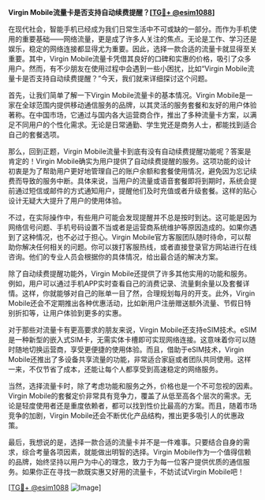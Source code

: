 **Virgin Mobile流量卡是否支持自动续费提醒？[[TG💪+ @esim1088](https://t.me/s/esim1088)]**

在现代社会，智能手机已经成为我们日常生活中不可或缺的一部分。而作为手机使用的重要基础——网络流量，更是成了许多人关注的焦点。无论是工作、学习还是娱乐，稳定的网络连接都显得尤为重要。因此，选择一款合适的流量卡就显得至关重要。其中，Virgin Mobile流量卡凭借其良好的口碑和实惠的价格，吸引了众多用户。然而，有不少朋友在使用过程中会遇到一些小困扰，比如“Virgin Mobile流量卡是否支持自动续费提醒？”今天，我们就来详细探讨这个问题。

首先，让我们简单了解一下Virgin Mobile流量卡的基本情况。Virgin Mobile是一家在全球范围内提供移动通信服务的品牌，以其灵活的服务套餐和友好的用户体验著称。在中国市场，它通过与国内各大运营商合作，推出了多种流量卡方案，以满足不同用户的个性化需求。无论是日常通勤、学生党还是商务人士，都能找到适合自己的套餐选项。

那么，回到正题，Virgin Mobile流量卡到底有没有自动续费提醒功能呢？答案是肯定的！Virgin Mobile确实为用户提供了自动续费提醒的服务。这项功能的设计初衷是为了帮助用户更好地管理自己的账户余额和套餐使用情况，避免因为忘记续费而导致的服务中断。具体来说，当用户的流量或语音套餐即将到期时，系统会提前通过短信或邮件的方式通知用户，提醒他们及时充值或者升级套餐。这样的贴心设计无疑大大提升了用户的使用体验。

不过，在实际操作中，有些用户可能会发现提醒并不总是按时到达。这可能是因为网络信号问题、手机号码设置不当或者是运营商系统维护等原因造成的。如果你遇到了这种情况，也不必过于担心。Virgin Mobile官方客服团队随时待命，可以帮助你解决任何相关的问题。你可以拨打客服热线，或者直接登录官方网站进行在线咨询。他们的专业人员会根据你的具体情况，给出最合适的解决方案。

除了自动续费提醒功能外，Virgin Mobile还提供了许多其他实用的功能和服务。例如，用户可以通过手机APP实时查看自己的消费记录、流量剩余量以及套餐详情。这样，你就能够对自己的账单一目了然，合理规划每月的开支。此外，Virgin Mobile还会不定期推出各种优惠活动，比如新用户注册赠送额外流量、节假日特别折扣等，让用户体验到更多的实惠。

对于那些对流量卡有更高要求的朋友来说，Virgin Mobile还支持eSIM技术。eSIM是一种新型的嵌入式SIM卡，无需实体卡槽即可实现网络连接。这意味着你可以随时随地切换运营商，享受更便捷的使用体验。而且，借助于eSIM技术，Virgin Mobile还推出了多设备共享流量的功能，非常适合家庭或者团队共同使用。这样一来，不仅节省了成本，还能让每个人都享受到高速稳定的网络服务。

当然，选择流量卡时，除了考虑功能和服务之外，价格也是一个不可忽视的因素。Virgin Mobile的套餐定价非常具有竞争力，覆盖了从低至高各个层次的需求。无论是轻度使用者还是重度依赖者，都可以找到性价比最高的方案。而且，随着市场竞争的加剧，Virgin Mobile还会不断优化产品结构，推出更多吸引人的优惠政策。

最后，我想说的是，选择一款合适的流量卡并不是一件难事。只要结合自身的需求，综合考量各项因素，就能做出明智的选择。Virgin Mobile作为一个值得信赖的品牌，始终坚持以用户为中心的理念，致力于为每一位客户提供优质的通信服务。如果你正在寻找一款既实惠又好用的流量卡，不妨试试Virgin Mobile吧！

[[TG💪+ @esim1088](https://t.me/s/esim1088) ![Image](https://i.postimg.cc/4NQfJmqS/Snipaste-2025-05-13-00-14-12.png)]